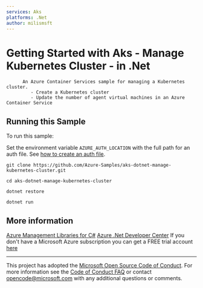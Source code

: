 ```yaml
---
services: Aks
platforms: .Net
author: milismsft
---
```


# Getting Started with Aks - Manage Kubernetes Cluster - in .Net #

          An Azure Container Services sample for managing a Kubernetes cluster.
             - Create a Kubernetes cluster
             - Update the number of agent virtual machines in an Azure Container Service


## Running this Sample ##

To run this sample:

Set the environment variable `AZURE_AUTH_LOCATION` with the full path for an auth file. See [how to create an auth file](https://docs.microsoft.com/en-us/dotnet/azure/dotnet-sdk-azure-authenticate?view=azure-dotnet#mgmt-file).

    git clone https://github.com/Azure-Samples/aks-dotnet-manage-kubernetes-cluster.git

    cd aks-dotnet-manage-kubernetes-cluster

    dotnet restore

    dotnet run

## More information ##

[Azure Management Libraries for C#](https://github.com/Azure/azure-sdk-for-net/tree/Fluent)
[Azure .Net Developer Center](https://azure.microsoft.com/en-us/develop/net/)
If you don't have a Microsoft Azure subscription you can get a FREE trial account [here](http://go.microsoft.com/fwlink/?LinkId=330212)

---

This project has adopted the [Microsoft Open Source Code of Conduct](https://opensource.microsoft.com/codeofconduct/). For more information see the [Code of Conduct FAQ](https://opensource.microsoft.com/codeofconduct/faq/) or contact [opencode@microsoft.com](mailto:opencode@microsoft.com) with any additional questions or comments.
